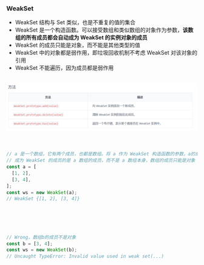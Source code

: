 ### WeakSet

- WeakSet 结构与 Set 类似，也是不重复的值的集合
- WeakSet 是一个构造函数。可以接受数组和类似数组的对象作为参数，**该数组的所有成员都会自动成为 WeakSet 的实例对象的成员**
- WeakSet 的成员只能是对象，而不能是其他类型的值
- WeakSet 中的对象都是弱作用，即垃圾回收机制不考虑 WeakSet 对该对象的引用
- WeakSet 不能遍历，因为成员都是弱作用

<br>

<img src="../../../image/WeakSet.png">


<br>

<br>

<br>

```javascript
// a 是一个数组，它有两个成员，也都是数组。将 a 作为 WeakSet 构造函数的参数，a的成员会自动成为 WeakSet 的成员
// 成为 WeakSet 的成员的是 a 数组的成员，而不是 a 数组本身，数组的成员只能是对象
const a = [
  [1, 2],
  [3, 4],
];
const ws = new WeakSet(a);
// WeakSet {[1, 2], [3, 4]}





// Wrong，数组b的成员不是对象
const b = [3, 4];
const ws = new WeakSet(b);
// Uncaught TypeError: Invalid value used in weak set(...)
```
